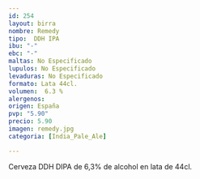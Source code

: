 ```yaml
---
id: 254
layout: birra
nombre: Remedy
tipo:  DDH IPA
ibu: "-"
ebc: "-"
maltas: No Especificado
lupulos: No Especificado
levaduras: No Especificado
formato: Lata 44cl.
volumen:  6.3 %
alergenos: 
origen: España
pvp: "5.90"
precio: 5.90
imagen: remedy.jpg
categoria: [India_Pale_Ale]

---
```

Cerveza DDH DIPA de 6,3% de alcohol en lata de 44cl.